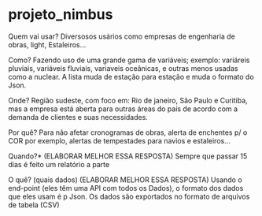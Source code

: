 # projeto_nimbus

Quem vai usar?
Diversosos usários como empresas de engenharia de obras, light, Estaleiros...

Como?
Fazendo uso de uma grande gama de variáveis; exemplo: variáreis pluviais, variáveis fluviais, variaveis oceânicas, e outras menos usadas como a  nuclear.
A lista muda de estação para estação e muda o formato do Json.

Onde?
Região sudeste, com foco em: Rio de janeiro, São Paulo e Curitiba, mas a empresa está aberta para outras áreas do país de acordo com a demanda de clientes e  suas 
necessidades.

Por quê? 
Para não afetar cronogramas de obras, alerta de enchentes p/ o COR por exemplo, alertas de tempestades para navios e estaleiros...

Quando?* (ELABORAR MELHOR ESSA RESPOSTA)
Sempre que passar 15 dias é feito um relatório a parte 

O quê? (quais dados)  (ELABORAR MELHOR ESSA RESPOSTA)
Usando o end-point (eles têm uma API com todos os Dados), o formato dos dados que eles usam é p Json. Os dados são exportados no formato de arquivos de tabela (CSV)

